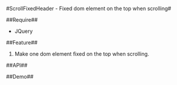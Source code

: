#ScrollFixedHeader - Fixed dom element on the top when scrolling#

##Require##
* JQuery

##Feature##
1. Make one dom element fixed on the top when scrolling.

##API##

##Demo##
